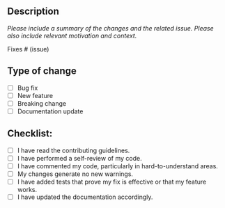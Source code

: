 ## Description

_Please include a summary of the changes and the related issue. Please also include relevant motivation and context._

Fixes # (issue)

## Type of change

- [ ] Bug fix
- [ ] New feature
- [ ] Breaking change
- [ ] Documentation update

## Checklist:

- [ ] I have read the contributing guidelines.
- [ ] I have performed a self-review of my code.
- [ ] I have commented my code, particularly in hard-to-understand areas.
- [ ] My changes generate no new warnings.
- [ ] I have added tests that prove my fix is effective or that my feature works.
- [ ] I have updated the documentation accordingly.
